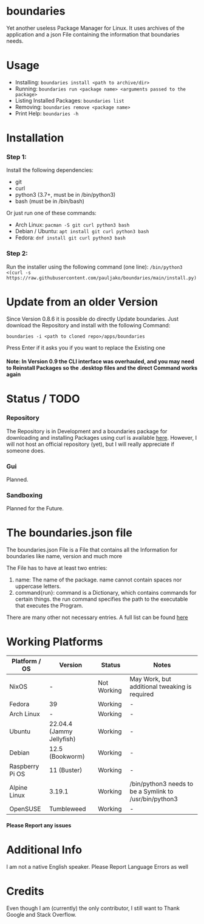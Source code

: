 # boundaries

Yet another useless Package Manager for Linux. It uses archives of the application and a json File containing the information that boundaries needs.

# Usage
- Installing: `boundaries install <path to archive/dir>`
- Running: `boundaries run <package name> <arguments passed to the package>`
- Listing Installed Packages: `boundaries list`
- Removing: `boundaries remove <package name>`
- Print Help: `boundaries -h`

# Installation
### Step 1:
Install the following dependencies:

- git
- curl
- python3 (3.7+, must be in /bin/python3)
- bash (must be in /bin/bash)

Or just run one of these commands:

- Arch Linux:
`pacman -S git curl python3 bash`
- Debian / Ubuntu:
`apt install git curl python3 bash`
- Fedora:
`dnf install git curl python3 bash`

### Step 2:
Run the installer using the following command (one line):
`/bin/python3 <(curl -s https://raw.githubusercontent.com/pauljako/boundaries/main/install.py)`

# Update from an older Version
Since Version 0.8.6 it is possible do directly Update boundaries. Just download the Repository and install with the following Command:

`boundaries -i <path to cloned repo>/apps/boundaries`

Press Enter if it asks you if you want to replace the Existing one

#### Note: In Version 0.9 the CLI interface was overhauled, and you may need to Reinstall Packages so the .desktop files and the direct Command works again
# Status / TODO
### Repository
The Repository is in Development and a boundaries package for downloading and installing Packages using curl is available [here](https://github.com/pauljako/bnd-repo).
However, I will not host an official repository (yet), but I will really appreciate if someone does.

### Gui
Planned.

### Sandboxing
Planned for the Future.

# The boundaries.json file
The boundaries.json File is a File that contains all the Information for boundaries like name, version and much more

The File has to have at least two entries:
1. name: The name of the package. name cannot contain spaces nor uppercase letters.
2. command{run}: command is a Dictionary, which contains commands for certain things. the run command specifies the path to the executable that executes the Program.

There are many other not necessary entries. A full list can be found [here](../main/JSONFILE.md)

# Working Platforms

| Platform / OS   | Version                   | Status      | Notes                                                  |
|-----------------|---------------------------|-------------|--------------------------------------------------------|
| NixOS           | -                         | Not Working | May Work, but additional tweaking is required          |
| Fedora          | 39                        | Working     | -                                                      |
| Arch Linux      | -                         | Working     | -                                                      |
| Ubuntu          | 22.04.4 (Jammy Jellyfish) | Working     | -                                                      |
| Debian          | 12.5 (Bookworm)           | Working     | -                                                      |
| Raspberry Pi OS | 11 (Buster)               | Working     | -                                                      |
| Alpine Linux    | 3.19.1                    | Working     | /bin/python3 needs to be a Symlink to /usr/bin/python3 |
| OpenSUSE        | Tumbleweed                | Working     | -                                                      |

#### Please Report any issues

# Additional Info
I am not a native English speaker. Please Report Language Errors as well

# Credits
Even though I am (currently) the only contributor, I still want to Thank Google and Stack Overflow.
